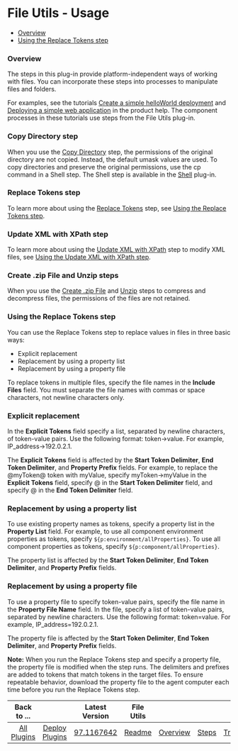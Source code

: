 
# File Utils - Usage

* [Overview](#overview)
* [Using the Replace Tokens step](#using-the-replace-tokens-step)


### Overview



The steps in this plug-in provide platform-independent ways of working with files. You can incorporate these steps into processes to manipulate files and folders.

For examples, see the tutorials [Create a simple helloWorld deployment](http://www.ibm.com/support/knowledgecenter/SS4GSP_6.2.0/com.ibm.udeploy.tutorial.doc/topics/quickstart_abstract.html) and [Deploying a simple web application](http://www.ibm.com/support/knowledgecenter/SS4GSP_6.2.0/com.ibm.udeploy.tutorial.doc/topics/webapp_abstract.html) in the product help. The component processes in these tutorials use steps from the File Utils plug-in.

### Copy Directory step

When you use the [Copy Directory](steps.md#copy-directory) step, the permissions of the original directory are not copied. Instead, the default umask values are used. To copy directories and preserve the original permissions, use the cp command in a Shell step. The Shell step is available in the [Shell](https://urbancode.github.io/IBM-UCx-PLUGIN-DOCS/UCD/Shell/) plug-in.

### Replace Tokens step

To learn more about using the [Replace Tokens](steps.md#replace-tokens) step, see [Using the Replace Tokens step](https://urbancode.github.io/IBM-UCx-PLUGIN-DOCS/UCD/FileUtils/usage.html#token-replace-step).

### Update XML with XPath step

To learn more about using the [Update XML with XPath](steps.md#update-xml-file-with-xpath) step to modify XML files, see [Using the Update XML with XPath step](https://www.urbancode.com/docs/using-update-xml-xpath-step/).

### Create .zip File and Unzip steps

When you use the [Create .zip File](steps.md#create-zip-file) and [Unzip](steps.md#unzip) steps to compress and decompress files, the permissions of the files are not retained.


### Using the Replace Tokens step



You can use the Replace Tokens step to replace values in files in three basic ways:

* Explicit replacement
* Replacement by using a property list
* Replacement by using a property file

To replace tokens in multiple files, specify the file names in the **Include Files** field. You must separate the file names with commas or space characters, not newline characters only.

### Explicit replacement

In the **Explicit Tokens** field specify a list, separated by newline characters, of token-value pairs. Use the following format: token->value. For example, IP\_address->192.0.2.1.

The **Explicit Tokens** field is affected by the **Start Token Delimiter**, **End Token Delimiter**, and **Property Prefix** fields. For example, to replace the @myToken@ token with myValue, specify myToken->myValue in the **Explicit Tokens** field, specify @ in the **Start Token Delimiter** field, and specify @ in the **End Token Delimiter** field.

### Replacement by using a property list

To use existing property names as tokens, specify a property list in the **Property List** field. For example, to use all component environment properties as tokens, specify ``${p:environment/allProperties}``. To use all component properties as tokens, specify ``${p:component/allProperties}``.

The property list is affected by the **Start Token Delimiter**, **End Token Delimiter**, and **Property Prefix** fields.

### Replacement by using a property file

To use a property file to specify token-value pairs, specify the file name in the **Property File Name** field. In the file, specify a list of token-value pairs, separated by newline characters. Use the following format: token=value. For example, IP\_address=192.0.2.1.

The property file is affected by the **Start Token Delimiter**, **End Token Delimiter**, and **Property Prefix** fields.

**Note:** When you run the Replace Tokens step and specify a property file, the property file is modified when the step runs. The delimiters and prefixes are added to tokens that match tokens in the target files. To ensure repeatable behavior, download the property file to the agent computer each time before you run the Replace Tokens step.


|          Back to ...          |                                |                                                       Latest Version                                                        |     File Utils      |||||
|:-----------------------------:|:------------------------------:|:---------------------------------------------------------------------------------------------------------------------------:|:-------------------:| :---: | :---: | :---: | :---: |
| [All Plugins](../../index.md) | [Deploy Plugins](../README.md) |  [97.1167642](https://raw.githubusercontent.com/UrbanCode/IBM-UCD-PLUGINS/main/files/FileUtils/ucd-FileUtils-97.1167642.zip)| [Readme](README.md) |[Overview](overview.md)|[Steps](steps.md)|[Troubleshooting](troubleshooting.md)|[Downloads](downloads.md)|
